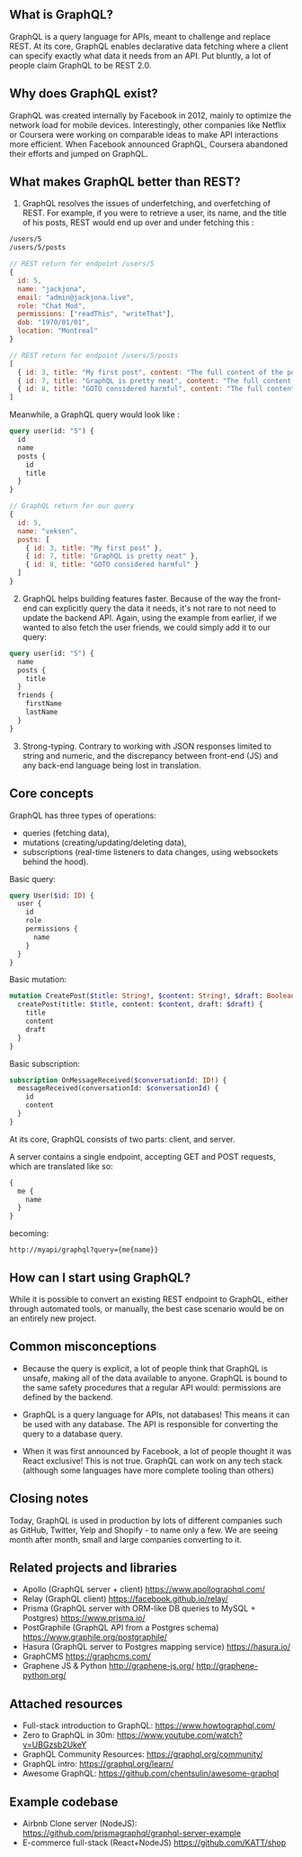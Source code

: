 ## What is GraphQL?
GraphQL is a query language for APIs, meant to challenge and replace REST. At its core, GraphQL enables declarative data fetching where a client can specify exactly what data it needs from an API. Put bluntly, a lot of people claim GraphQL to be REST 2.0.

## Why does GraphQL exist?
GraphQL was created internally by Facebook in 2012, mainly to optimize the network load for mobile devices. Interestingly, other companies like Netflix or Coursera were working on comparable ideas to make API interactions more efficient. When Facebook announced GraphQL, Coursera abandoned their efforts and jumped on GraphQL.

## What makes GraphQL better than REST?

1. GraphQL resolves the issues of underfetching, and overfetching of REST. For example, if you were to retrieve a user, its name, and the title of his posts, REST would end up over and under fetching this :

```sh
/users/5
/users/5/posts
```

```js
// REST return for endpoint /users/5
{
  id: 5,
  name: "jackjona",
  email: "admin@jackjona.live",
  role: "Chat Mod",
  permissions: ["readThis", "writeThat"],
  dob: "1970/01/01",
  location: "Montreal"
}

// REST return for endpoint /users/5/posts
[
  { id: 3, title: "My first post", content: "The full content of the post, possibly a few Ks of data" },
  { id: 7, title: "GraphQL is pretty neat", content: "The full content of the post, possibly a few Ks of data" },
  { id: 8, title: "GOTO considered harmful", content: "The full content of the post, possibly a few Ks of data" }
]
```

Meanwhile, a GraphQL query would look like :

```graphql
query user(id: "5") {
  id
  name
  posts {
    id
    title
  }
}
```

```js
// GraphQL return for our query
{
  id: 5,
  name: "veksen",
  posts: [
    { id: 3, title: "My first post" },
    { id: 7, title: "GraphQL is pretty neat" },
    { id: 8, title: "GOTO considered harmful" }
  ]
}
```

2. GraphQL helps building features faster. Because of the way the front-end can explicitly query the data it needs, it's not rare to not need to update the backend API. Again, using the example from earlier, if we wanted to also fetch the user friends, we could simply add it to our query:

```graphql
query user(id: "5") {
  name
  posts {
    title
  }
  friends {
    firstName
    lastName
  }
}
```

3. Strong-typing. Contrary to working with JSON responses limited to string and numeric, and the discrepancy between front-end (JS) and any back-end language being lost in translation.

## Core concepts
GraphQL has three types of operations:

- queries (fetching data),
- mutations (creating/updating/deleting data),
- subscriptions (real-time listeners to data changes, using websockets behind the hood).

Basic query:

```graphql
query User($id: ID) {
  user {
    id
    role
    permissions {
      name
    }
  }
}
```

Basic mutation:

```graphql
mutation CreatePost($title: String!, $content: String!, $draft: Boolean!) {
  createPost(title: $title, content: $content, draft: $draft) {
    title
    content
    draft
  }
}
```

Basic subscription:

```graphql
subscription OnMessageReceived($conversationId: ID!) {
  messageReceived(conversationId: $conversationId) {
    id
    content
  }
}
```

At its core, GraphQL consists of two parts: client, and server.

A server contains a single endpoint, accepting GET and POST requests, which are translated like so:

```graphql
{
  me {
    name
  }
}
```

becoming:

```
http://myapi/graphql?query={me{name}}
```

## How can I start using GraphQL?
While it is possible to convert an existing REST endpoint to GraphQL, either through automated tools, or manually, the best case scenario would be on an entirely new project.

## Common misconceptions

- Because the query is explicit, a lot of people think that GraphQL is unsafe, making all of the data available to anyone. GraphQL is bound to the same safety procedures that a regular API would: permissions are defined by the backend.

- GraphQL is a query language for APIs, not databases! This means it can be used with any database. The API is responsible for converting the query to a database query.

- When it was first announced by Facebook, a lot of people thought it was React exclusive! This is not true. GraphQL can work on any tech stack (although some languages have more complete tooling than others)

## Closing notes  
Today, GraphQL is used in production by lots of different companies such as GitHub, Twitter, Yelp and Shopify - to name only a few. We are seeing month after month, small and large companies converting to it.

## Related projects and libraries

- Apollo (GraphQL server + client) <https://www.apollographql.com/>
- Relay (GraphQL client) <https://facebook.github.io/relay/>
- Prisma (GraphQL server with ORM-like DB queries to MySQL + Postgres) <https://www.prisma.io/>
- PostGraphile (GraphQL API from a Postgres schema) <https://www.graphile.org/postgraphile/>
- Hasura (GraphQL server to Postgres mapping service) <https://hasura.io/>
- GraphCMS <https://graphcms.com/>
- Graphene JS & Python <http://graphene-js.org/> <http://graphene-python.org/>

## Attached resources

- Full-stack introduction to GraphQL: <https://www.howtographql.com/>
- Zero to GraphQL in 30m: <https://www.youtube.com/watch?v=UBGzsb2UkeY>
- GraphQL Community Resources: <https://graphql.org/community/>
- GraphQL intro: <https://graphql.org/learn/>
- Awesome GraphQL: <https://github.com/chentsulin/awesome-graphql>

## Example codebase

- Airbnb Clone server (NodeJS): <https://github.com/prismagraphql/graphql-server-example>
- E-commerce full-stack (React+NodeJS) <https://github.com/KATT/shop>

